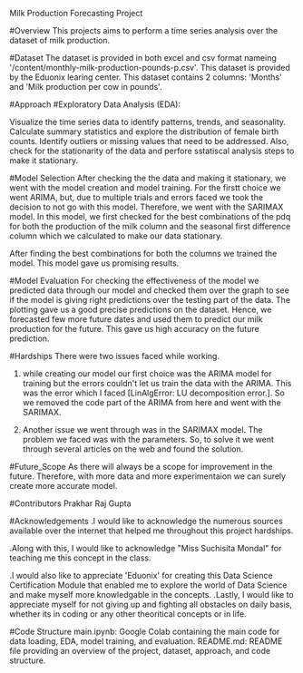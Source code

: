 Milk Production Forecasting Project

#Overview
This projects aims to perform a time series analysis over the dataset of milk production.

#Dataset
The dataset is provided in both excel and csv format nameing '/content/monthly-milk-production-pounds-p.csv'. This dataset is provided by the Eduonix learing center. This dataset contains 2 columns: 'Months' and 'Milk production per cow in pounds'.

#Approach #Exploratory Data Analysis (EDA):

Visualize the time series data to identify patterns, trends, and seasonality. Calculate summary statistics and explore the distribution of female birth counts. Identify outliers or missing values that need to be addressed.
Also, check for the stationarity of the data and perfore sstatiscal analysis steps to make it stationary.

#Model Selection
After checking the the data and making it stationary, we went with the model creation and model training. For the firstt choice we went ARIMA, but, due to multiple trials and errors faced we took the decision to not go with this model. 
Therefore, we went with the SARIMAX model. In this model, we first checked for the best combinations of the pdq for both the production of the milk column and the seasonal first difference column which we calculated to make our data stationary.

After finding the best combinations for both the columns we trained the model. This model gave us promising results.

#Model Evaluation
For checking the effectiveness of the model we predicted data through our model and checked them over the graph to see if the model is giving right predictions over the testing part of the data.
The  plotting gave us a good precise predictions on the dataset.
Hence, we forecasted few more future dates and used them to predict our milk production for the future. 
This gave us high accuracy on the future prediction.

#Hardships
There were two issues faced while working.
1. while creating our model our first choice was the ARIMA model for training but the errors couldn't let us train the data with the ARIMA. This was the error which I faced [LinAlgError: LU decomposition error.]. So we removed the code part of the ARIMA from here and went with the SARIMAX.

2. Another issue we went through was in the SARIMAX model. The problem we faced was with the parameters. So, to solve it we went through several articles on the web and found the solution.

#Future_Scope
As there will always be a scope for improvement in the future. Therefore, with more data and more experimentaion we can surely create more accurate model.

#Contributors
Prakhar Raj Gupta

#Acknowledgements
.I would like to acknowledge the numerous sources available over the internet that helped me throughout this project hardships.

.Along with this, I would like to acknowledge "Miss Suchisita Mondal" for teaching me this concept in the class.

.I would also like to appreciate 'Eduonix' for creating this Data Science Certification Module that enabled me to explore the world of Data Science and make myself more knowledgable in the concepts. .Lastly, I would like to appreciate myself for not giving up and fighting all obstacles on daily basis, whether its in coding or any other theoritical concepts or in life.

#Code Structure main.ipynb: Google Colab containing the main code for data loading, EDA, model training, and evaluation. README.md: README file providing an overview of the project, dataset, approach, and code structure.
